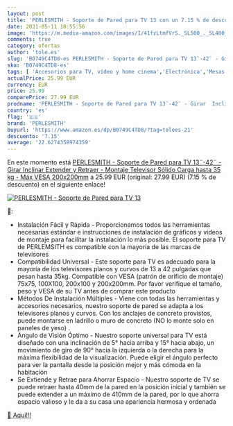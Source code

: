 ```yaml
---
layout: post
title: 'PERLESMITH - Soporte de Pared para TV 13 con un 7.15 % de descuento'
date: 2021-05-11 18:55:56
image: 'https://m.media-amazon.com/images/I/41fzLtmfVrS._SL500_._SL400_.jpg'
comments: true
category: ofertas
author: 'tole.es'
slug: 'B0749C4TD8-es PERLESMITH - Soporte de Pared para TV 13¨-42¨ - Girar...'
sku: 'B0749C4TD8-es'
tags: [ 'Accesorios para TV, vídeo y home cinema','Electrónica','Mesas y soportes para TV','Soportes de pared y techo para TV','TV, vídeo y home cinema','perlesmith','televisor', ]
actualPrice: 25.99 EUR
currency: EUR
price: 25.99
comparePrice: 27.99 EUR
prodname: 'PERLESMITH - Soporte de Pared para TV 13¨-42¨ - Girar  Inclinar  Extender y Retraer - Montaje Televisor Sólido Carga hasta 35 kg - Máx VESA 200x200mm'
country: 'es'
flag: '🇪🇸'
brand: 'PERLESMITH'
buyurl: 'https://www.amazon.es/dp/B0749C4TD8/?tag=tolees-21'
descuento: '7.15'
average: '22.6274358974359'
---
```


En este momento está [PERLESMITH - Soporte de Pared para TV 13¨-42¨ - Girar  Inclinar  Extender y Retraer - Montaje Televisor Sólido Carga hasta 35 kg - Máx VESA 200x200mm](https://www.amazon.es/dp/B0749C4TD8/?tag=tolees-21) a 25.99 EUR (original: 27.99 EUR) (7.15 %  de descuento) en el siguiente enlace!

[![PERLESMITH - Soporte de Pared para TV 13](https://m.media-amazon.com/images/I/41fzLtmfVrS._SL500_._SL400_.jpg)](https://www.amazon.es/dp/B0749C4TD8/?tag=tolees-21)

🔎:

- Instalación Fácil y Rápida - Proporcionamos todos las herramientas necesarias estándar e instrucciones de instalación de gráficos y vídeos de montaje para facilitar la instalación lo más posible. El soporte para TV de PERLEMSITH es compatible con la mayoría de las marcas de televisores
- Compatibilidad Universal - Este soporte para TV es adecuado para la mayoría de los televisores planos y curvos de 13 a 42 pulgadas que pesan hasta 35kg. Compatible con VESA (patrón de orificio de montaje) 75x75, 100X100, 200x100 y 200x200mm. Por favor verifique el tamaño, peso y VESA de su TV antes de comprar este producto
- Métodos De Instalación Múltiples - Viene con todas las herramientas y accesorios necesarios, nuestro soporte de pared se adapta a los televisores planos y curvos. Con los anclajes de concreto provistos, puede montarse en ladrillo o muro de concreto (NO lo monte solo en paneles de yeso) .
- Ángulo de Visión Óptimo - Nuestro soporte universal para TV está diseñado con una inclinación de 5° hacia arriba y 15° hacia abajo, un movimiento de giro de 90° hacia la izquierda o la derecha para la máxima flexibilidad de la visualización. Puede eligir el ángulo perfecto para ver la pantalla desde la posición mejor y más cómoda en la habitación
- Se Extiende y Retrae para Ahorrar Espacio - Nuestro soporte de TV se puede retraer hasta 40mm de la pared en la posición inicial y también se puede extender a un máximo de 410mm de la pared, por lo que ahorra espacio valioso y le da a su casa una apariencia hermosa y ordenada

[🛒 Aquí!!!](https://www.amazon.es/dp/B0749C4TD8/?tag=tolees-21)
